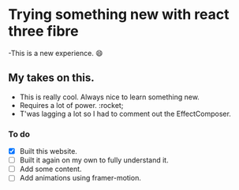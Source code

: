 # Trying something new with react three fibre
-This is a new experience. :smile:

## My takes on this.
- This is really cool. Always nice to learn something new.
- Requires a lot of power. :rocket;
- T'was lagging a lot so I had to comment out the EffectComposer.

### To do
- [x] Built this website.
- [ ] Built it again on my own to fully understand it.
- [ ] Add some content.
- [ ] Add animations using framer-motion.

[^1]: Learnt this from a video on youtube.